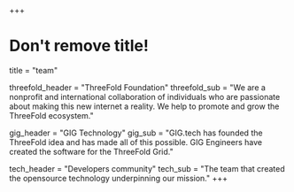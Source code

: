 +++
# Don't remove title!
title = "team"

threefold_header = "ThreeFold Foundation"
threefold_sub = "We are a nonprofit and international collaboration of individuals who are passionate about making this new internet a reality. We help to promote and grow the ThreeFold ecosystem."

gig_header = "GIG Technology"
gig_sub = "GIG.tech has founded the ThreeFold idea and has made all of this possible. GIG Engineers have created the software for the ThreeFold Grid."

tech_header = "Developers community"
tech_sub = "The team that created the opensource technology underpinning our mission."
+++
